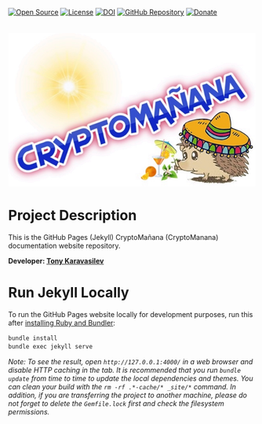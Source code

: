 [![Open Source](https://img.shields.io/badge/Open%20Source-FREE-success.svg?style=flat-square&cacheSeconds=7200)](https://en.wikipedia.org/wiki/Open-source_software)
[![License](https://img.shields.io/github/license/TonyKaravasilev/CryptoMananaDocs.svg?color=important&label=License&style=flat-square&cacheSeconds=7200)](https://github.com/TonyKaravasilev/CryptoMananaDocs/blob/master/LICENSE)
[![DOI](https://zenodo.org/badge/DOI/10.5281/zenodo.2604693.svg)](https://doi.org/10.5281/zenodo.2604693)
[![GitHub Repository](https://img.shields.io/badge/GitHub-URL-red.svg?style=flat-square&logo=github&cacheSeconds=7200)](https://github.com/TonyKaravasilev/CryptoManana)
[![Donate](https://img.shields.io/badge/Donate-PayPal-RebeccaPurple.svg?style=flat-square&logo=paypal&cacheSeconds=7200)](https://www.paypal.com/cgi-bin/webscr?cmd=_donations&business=BFKJXWRLFTFQA&currency_code=USD&source=url) <br><br>
&nbsp;[![CryptoManana Logo](images/CryptoMananaLogo.jpg)](https://github.com/TonyKaravasilev/CryptoManana)

# Project Description

This is the GitHub Pages (Jekyll) CryptoMañana (CryptoManana) documentation website repository.

**Developer: [Tony Karavasilev](https://karavasilev.info)**

# Run Jekyll Locally

To run the GitHub Pages website locally for development purposes, run this
after [installing Ruby and Bundler](https://docs.github.com/en/pages/setting-up-a-github-pages-site-with-jekyll/testing-your-github-pages-site-locally-with-jekyll):

```bash
bundle install
bundle exec jekyll serve
```

*Note: To see the result, open `http://127.0.0.1:4000/` in a web browser and disable HTTP caching in the tab. It is
recommended that you run `bundle update` from time to time to update the local dependencies and themes. You can clean
your build with the `rm -rf .*-cache/* _site/*` command. In addition, if you are transferring the project to another
machine, please do not forget to delete the `Gemfile.lock` first and check the filesystem permissions.*
